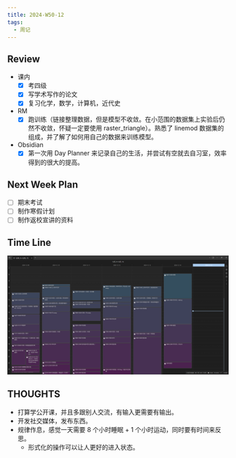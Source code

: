 ```yaml
---
title: 2024-W50-12
tags:
  - 周记
---
```


<!-- # 2024-W50-12 -->

## Review

- 课内
	- [x] 考四级
	- [x] 写学术写作的论文
	- [x] 复习化学，数学，计算机，近代史
- RM
	- [x] 跑训练（链接整理数据，但是模型不收敛。在小范围的数据集上实验后仍然不收敛，怀疑一定要使用 raster_triangle）。熟悉了 linemod 数据集的组成，并了解了如何用自己的数据来训练模型。
- Obsidian
	- [x] 第一次用 Day Planner 来记录自己的生活，并尝试有空就去自习室，效率得到的很大的提高。

## Next Week Plan

- [ ] 期末考试
- [ ] 制作寒假计划
- [ ] 制作返校宣讲的资料

## Time Line

![image.png](https://raw.githubusercontent.com/WncFht/picture/main/picture/20241215135452.png)

## THOUGHTS

- 打算学公开课，并且多跟别人交流，有输入更需要有输出。
- 开发社交媒体，发布东西。
- 规律作息，感觉一天需要 8 个小时睡眠 + 1 个小时运动，同时要有时间来反思。
	- 形式化的操作可以让人更好的进入状态。
